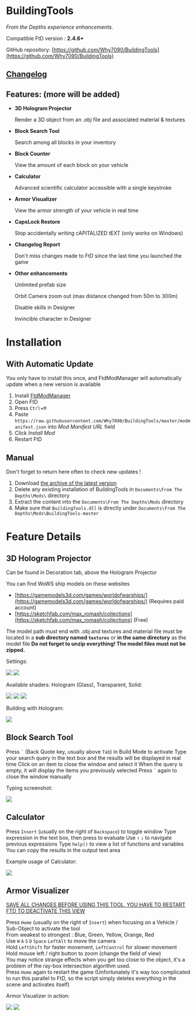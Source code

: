 BuildingTools
=====

*From the Depths experience enhancements.*

Compatible FtD version : **2.4.6+**

GitHub repository: [https://github.com/Why7090/BuildingTools](https://github.com/Why7090/BuildingTools)

[Changelog](https://github.com/Why7090/BuildingTools/blob/master/changelog.txt)
---

Features: (more will be added)
-----

- **3D Hologram Projector**  
  
    Render a 3D object from an .obj file and associated material & textures

- **Block Search Tool**  
  
    Search among all blocks in your inventory

- **Block Counter**  
  
    View the amount of each block on your vehicle

- **Calculator**  
  
    Advanced scientific calculator accessible with a single keystroke

- **Armor Visualizer**  
  
    View the armor strength of your vehicle in real time

- **CapsLock Restore**  
  
    Stop accidentally writing cAPITALIZED tEXT (only works on Windows)

- **Changelog Report**  
  
    Don't miss changes made to FtD since the last time you launched the game

- **Other enhancements**  
  
    Unlimited prefab size  
  
    Orbit Camera zoom out (max distance changed from 50m to 300m)  
  
    Disable skills in Designer  
  
    Invincible character in Designer

Installation
=====

With Automatic Update
-----

You only have to install this once, and FtdModManager will automatically update when a new version is available

1. Install [FtdModManager](https://github.com/Why7090/FtdModManager)
2. Open FtD
3. Press `Ctrl`+`M`
4. Paste `https://raw.githubusercontent.com/Why7090/BuildingTools/master/modmanifest.json` into *Mod Manifest URL* field
5. Click *Install Mod*
6. Restart FtD

Manual
-----

Don't forget to return here often to check new updates !

1. Download [the archive of the latest version](https://github.com/Why7090/BuildingTools/archive/master.zip)
2. Delete any existing installation of BuildingTools in `Documents\From The Depths\Mods\` directory
3. Extract the content into the `Documents\From The Depths\Mods` directory
4. Make sure that `BuildingTools.dll` is directly under `Documents\From The Depths\Mods\BuildingTools-master`

Feature Details
=====

3D Hologram Projector
-----

Can be found in Decoration tab, above the Hologram Projector

You can find WoWS ship models on these websites

- [https://gamemodels3d.com/games/worldofwarships/](https://gamemodels3d.com/games/worldofwarships/) (Requires paid account)
- [https://sketchfab.com/max_romash/collections](https://sketchfab.com/max_romash/collections) (Free)

The model path must end with .obj and textures and material file must be located in a **sub directory named `textures`** or **in the same directory** as the model file
**Do not forget to unzip everything! The model files must not be zipped.**

Settings:

[![](https://i.imgur.com/OYwLA1dl.jpg)](https://i.imgur.com/OYwLA1d.jpg) [![](https://i.imgur.com/eCpfUVPl.jpg)](https://i.imgur.com/eCpfUVP.jpg)

Available shaders: Hologram (Glass), Transparent, Solid:

[![](https://i.imgur.com/UpMmzjHm.jpg)](https://i.imgur.com/UpMmzjH.jpg) [![](https://i.imgur.com/XzBF9m0m.jpg)](https://i.imgur.com/XzBF9m0.jpg) [![](https://i.imgur.com/2x3sBhGm.jpg)](https://i.imgur.com/2x3sBhG.jpg)

Building with Hologram:

[![](https://i.imgur.com/hhDehMdl.jpg)](https://i.imgur.com/hhDehMd.jpg)

Block Search Tool
-----

Press `` ` `` (Back Quote key, usually above `Tab`) in Build Mode to activate
Type your search query in the text box and the results will be displayed in real time
Click on an item to close the window and select it
When the query is empty, it will display the items you previously selected
Press `` ` `` again to close the window manually

Typing screenshot:

[![](https://media.giphy.com/media/S9EjFTpMFzrSmU5x7S/giphy.gif)](https://i.imgur.com/iLmL9ZG.gif)

Calculator
-----

Press `Insert` (usually on the right of `Backspace`) to toggle window
Type expression in the text box, then press <Enter> to evaluate
Use `↑` `↓` to navigate previous expressions
Type `help()` to view a list of functions and variables
You can copy the results in the output text area

Example usage of Calculator:

[![](https://i.imgur.com/sTeMcoel.png)](https://i.imgur.com/sTeMcoe.png)

Armor Visualizer
-----

<ins>SAVE ALL CHANGES BEFORE USING THIS TOOL, YOU HAVE TO RESTART FTD TO DEACTIVATE THIS VIEW</ins>

Press `Home` (usually on the right of `Insert`) when focusing on a Vehicle / Sub-Object to activate the tool  
From weakest to strongest : Blue, Green, Yellow, Orange, Red  
Use `W` `A` `S` `D` `Space` `LeftAlt` to move the camera  
Hold `LeftShift` for faster movement, `LeftControl` for slower movement  
Hold mouse left / right button to zoom (change the field of view)  
You may notice strange effects when you get too close to the object, it's a problem of the ray-box intersection algorithm used.  
Press `Home` again to restart the game (Unfortunately it's way too complicated to run this parallel to FtD, so the script simply deletes everything in the scene and activates itself)

Armor Visualizer in action:

[![](https://i.imgur.com/c6CAhDtm.png)](https://i.imgur.com/c6CAhDt.png) [![](https://i.imgur.com/Zr7DwQbm.png)](https://i.imgur.com/Zr7DwQb.png)
